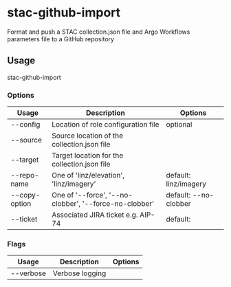 # stac-github-import

Format and push a STAC collection.json file and Argo Workflows parameters file to a GitHub repository

## Usage

stac-github-import <options>

### Options

| Usage                 | Description                                            | Options               |
| --------------------- | ------------------------------------------------------ | --------------------- |
| --config <str>        | Location of role configuration file                    | optional              |
| --source <value>      | Source location of the collection.json file            |                       |
| --target <value>      | Target location for the collection.json file           |                       |
| --repo-name <value>   | One of 'linz/elevation', 'linz/imagery'                | default: linz/imagery |
| --copy-option <value> | One of '--force', '--no-clobber', '--force-no-clobber' | default: --no-clobber |
| --ticket <str>        | Associated JIRA ticket e.g. AIP-74                     | default:              |

### Flags

| Usage     | Description     | Options |
| --------- | --------------- | ------- |
| --verbose | Verbose logging |         |

<!-- This file has been autogenerated by src/readme/readme.generate.ts -->
